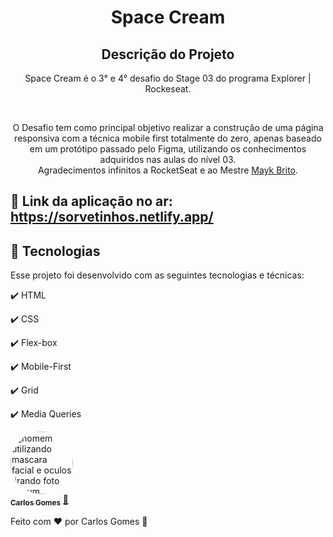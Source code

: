 <h1 align="center">
  Space Cream
</h1>

<h2 align="center" >Descrição do Projeto</h2>
<p align="center">
Space Cream é o 3° e 4° desafio do Stage 03 do programa Explorer | Rockeseat.

</p>
</br>

<div align="center">
   <p>
    O Desafio tem como principal objetivo realizar a construção de uma página responsiva com a técnica mobile first totalmente do zero, apenas baseado em um protótipo passado pelo Figma, utilizando os conhecimentos adquiridos nas aulas do nível   03. 
     <br/>
    Agradecimentos infinitos a RocketSeat e ao Mestre <a href="https://github.com/maykbrito">Mayk Brito</a>.</p>
  </p>
</div>
 
  
## 🔗 Link da aplicação no ar: https://sorvetinhos.netlify.app/
  
## :rocket: Tecnologias

Esse projeto foi desenvolvido com as seguintes tecnologias e técnicas:

✔️ HTML

✔️ CSS

✔️ Flex-box

✔️ Mobile-First

✔️ Grid

✔️ Media Queries

<a href="https://github.com/Dev-Shinsei">
 <img style="border-radius: 50%;" src="https://avatars.githubusercontent.com/u/61604214?v=4" width="100px;" alt="homem utilizando mascara facial e oculos tirando foto em um espelho de um elevador com seu celular a mostra"/>
 <br />
 <sub><b>Carlos Gomes</b></sub></a> <a href="https://github.com/Dev-Shinsei" title="Github">🚀</a>

Feito com ❤️ por Carlos Gomes 👋
